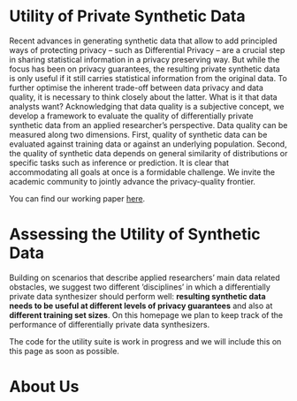 # Utility of Private Synthetic Data

Recent advances in generating synthetic data that allow to add principled ways of protecting privacy – such as Differential Privacy – are a crucial step in sharing statistical information in a privacy preserving way. But while the focus has been on privacy guarantees, the resulting private synthetic data is only useful if it still carries statistical information from the original data. To further optimise the inherent trade-off between data privacy and data quality, it is necessary to think closely about the latter. What is it that data analysts want? Acknowledging that data quality is a subjective concept, we develop a framework to evaluate the quality of differentially private synthetic data from an applied researcher’s perspective. Data quality can be measured along two dimensions. First, quality of synthetic data can be evaluated against training data or against an underlying population. Second, the quality of synthetic data depends on general similarity of distributions or specific tasks such as inference or prediction. It is clear that accommodating all goals at once is a formidable challenge.
We invite the academic community to jointly advance the privacy-quality frontier.

You can find our working paper [here](https://arxiv.org/pdf/2004.07740.pdf).

# Assessing the Utility of Synthetic Data

Building on scenarios that describe applied researchers’ main data related obstacles, we suggest two different ’disciplines’ in which a differentially private data synthesizer should perform well: **resulting synthetic data needs to be useful at different levels of privacy guarantees** and also at **different training set sizes**. On this homepage we plan to keep track of the performance of differentially private data synthesizers.

The code for the utility suite is work in progress and we will include this on this page as soon as possible.

# About Us

